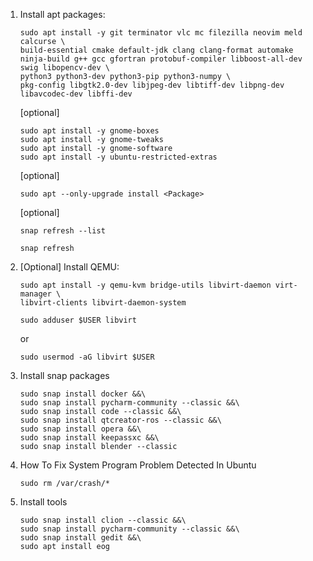 1. Install apt packages:
    ```
    sudo apt install -y git terminator vlc mc filezilla neovim meld calcurse \
    build-essential cmake default-jdk clang clang-format automake ninja-build g++ gcc gfortran protobuf-compiler libboost-all-dev swig libopencv-dev \
    python3 python3-dev python3-pip python3-numpy \
    pkg-config libgtk2.0-dev libjpeg-dev libtiff-dev libpng-dev libavcodec-dev libffi-dev
    ```
    [optional]
    ```
    sudo apt install -y gnome-boxes
    sudo apt install -y gnome-tweaks
    sudo apt install -y gnome-software
    sudo apt install -y ubuntu-restricted-extras
    ```
    
    [optional]
    ```
    sudo apt --only-upgrade install <Package>
    ```
    [optional]
    ```
    snap refresh --list
    ```
    ```
    snap refresh
    ```
    
1. [Optional] Install QEMU:
    ```
    sudo apt install -y qemu-kvm bridge-utils libvirt-daemon virt-manager \
	libvirt-clients libvirt-daemon-system
    ```
    ```
    sudo adduser $USER libvirt
    ```
    or
    ```
    sudo usermod -aG libvirt $USER
    ```

1. Install snap packages
    ```
    sudo snap install docker &&\
    sudo snap install pycharm-community --classic &&\
    sudo snap install code --classic &&\
    sudo snap install qtcreator-ros --classic &&\
    sudo snap install opera &&\
    sudo snap install keepassxc &&\
    sudo snap install blender --classic
    ```
1. How To Fix System Program Problem Detected In Ubuntu
    ```
    sudo rm /var/crash/*
    ```
1. Install tools
    ```
    sudo snap install clion --classic &&\
    sudo snap install pycharm-community --classic &&\
    sudo snap install gedit &&\
    sudo apt install eog
    ```
